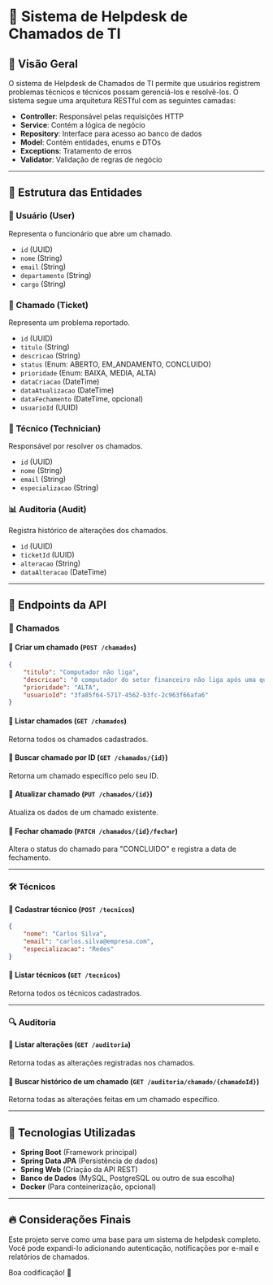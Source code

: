 # 📌 Sistema de Helpdesk de Chamados de TI

## 📖 Visão Geral
O sistema de Helpdesk de Chamados de TI permite que usuários registrem problemas técnicos e técnicos possam gerenciá-los e resolvê-los. 
O sistema segue uma arquitetura RESTful com as seguintes camadas:
- **Controller**: Responsável pelas requisições HTTP
- **Service**: Contém a lógica de negócio
- **Repository**: Interface para acesso ao banco de dados
- **Model**: Contém entidades, enums e DTOs
- **Exceptions**: Tratamento de erros
- **Validator**: Validação de regras de negócio

---

## 📂 Estrutura das Entidades

### 👤 Usuário (User)
Representa o funcionário que abre um chamado.
- `id` (UUID)
- `nome` (String)
- `email` (String)
- `departamento` (String)
- `cargo` (String)

### 📌 Chamado (Ticket)
Representa um problema reportado.
- `id` (UUID)
- `titulo` (String)
- `descricao` (String)
- `status` (Enum: ABERTO, EM_ANDAMENTO, CONCLUIDO)
- `prioridade` (Enum: BAIXA, MEDIA, ALTA)
- `dataCriacao` (DateTime)
- `dataAtualizacao` (DateTime)
- `dataFechamento` (DateTime, opcional)
- `usuarioId` (UUID)

### 🔧 Técnico (Technician)
Responsável por resolver os chamados.
- `id` (UUID)
- `nome` (String)
- `email` (String)
- `especializacao` (String)

### 📊 Auditoria (Audit)
Registra histórico de alterações dos chamados.
- `id` (UUID)
- `ticketId` (UUID)
- `alteracao` (String)
- `dataAlteracao` (DateTime)

---

## 🔗 Endpoints da API

### 📌 Chamados

#### 🔹 Criar um chamado (`POST /chamados`)
```json
{
    "titulo": "Computador não liga",
    "descricao": "O computador do setor financeiro não liga após uma queda de energia.",
    "prioridade": "ALTA",
    "usuarioId": "3fa85f64-5717-4562-b3fc-2c963f66afa6"
}
```

#### 🔹 Listar chamados (`GET /chamados`)
Retorna todos os chamados cadastrados.

#### 🔹 Buscar chamado por ID (`GET /chamados/{id}`)
Retorna um chamado específico pelo seu ID.

#### 🔹 Atualizar chamado (`PUT /chamados/{id}`)
Atualiza os dados de um chamado existente.

#### 🔹 Fechar chamado (`PATCH /chamados/{id}/fechar`)
Altera o status do chamado para "CONCLUIDO" e registra a data de fechamento.

---

### 🛠 Técnicos

#### 🔹 Cadastrar técnico (`POST /tecnicos`)
```json
{
    "nome": "Carlos Silva",
    "email": "carlos.silva@empresa.com",
    "especializacao": "Redes"
}
```

#### 🔹 Listar técnicos (`GET /tecnicos`)
Retorna todos os técnicos cadastrados.

---

### 🔍 Auditoria

#### 🔹 Listar alterações (`GET /auditoria`)
Retorna todas as alterações registradas nos chamados.

#### 🔹 Buscar histórico de um chamado (`GET /auditoria/chamado/{chamadoId}`)
Retorna todas as alterações feitas em um chamado específico.

---

## 🚀 Tecnologias Utilizadas
- **Spring Boot** (Framework principal)
- **Spring Data JPA** (Persistência de dados)
- **Spring Web** (Criação da API REST)
- **Banco de Dados** (MySQL, PostgreSQL ou outro de sua escolha)
- **Docker** (Para conteinerização, opcional)

---

## 🔥 Considerações Finais
Este projeto serve como uma base para um sistema de helpdesk completo. Você pode expandi-lo adicionando autenticação, notificações por e-mail e relatórios de chamados.

Boa codificação! 🚀
